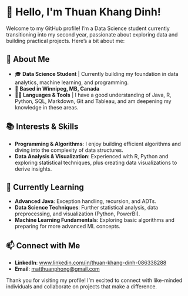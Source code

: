 # 👋 Hello, I'm Thuan Khang Dinh!

Welcome to my GitHub profile! I’m a Data Science student currently transitioning into my second year, passionate about exploring data and building practical projects. Here’s a bit about me:

## 📘 About Me
- 🎓 **Data Science Student** | Currently building my foundation in data analytics, machine learning, and programming.
- 📍 **Based in Winnipeg, MB, Canada**
- 👨‍💻 **Languages & Tools** | I have a good understanding of Java, R, Python, SQL, Markdown, Git and Tableau, and am deepening my knowledge in these areas.

## 📚 Interests & Skills
- **Programming & Algorithms**: I enjoy building efficient algorithms and diving into the complexity of data structures.
- **Data Analysis & Visualization**: Experienced with R, Python and exploring statistical techniques, plus creating data visualizations to derive insights.

<!-- ## 🚀 Projects
Here are a few of my recent projects:
- **Case Study: Cyclistic bike sharing**: Analyze historical trip data in order to understand the different between casual member and annual members. (On going)
- **Case Study: Bellabeat**: Analyze smart device fitneet data and determine how these insights, trends can inform Bellabeat marketing strategy. (On going)
-->

## 🌱 Currently Learning
- **Advanced Java**: Exception handling, recursion, and ADTs.
- **Data Science Techniques**: Further statistical analysis, data preprocessing, and visualization (Python, PowerBI).
- **Machine Learning Fundamentals**: Exploring basic algorithms and preparing for more advanced ML concepts.

## 📫 Connect with Me
- **LinkedIn**: www.linkedin.com/in/thuan-khang-dinh-086338288
- **Email**: matthuanphong@gmail.com

Thank you for visiting my profile! I’m excited to connect with like-minded individuals and collaborate on projects that make a difference.
